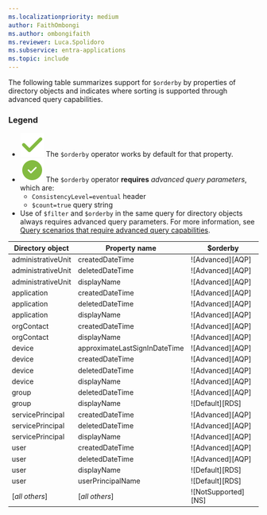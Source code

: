 ```yaml
---
ms.localizationpriority: medium
author: FaithOmbongi
ms.author: ombongifaith
ms.reviewer: Luca.Spolidoro
ms.subservice: entra-applications
ms.topic: include
---
```


<!-- The tables in this article are autogenerated. Manual updates will be overwritten in future updates.-->

The following table summarizes support for `$orderby` by properties of directory objects and indicates where sorting is supported through advanced query capabilities.

### Legend

+ ![Sorting works by default. Does not require advanced query parameters.](../images/yesandnosymbols/greencheck.svg) The `$orderby` operator works by default for that property.
+ ![Sorting requires advanced query parameters.](../images/yesandnosymbols/whitecheck-in-greencircle.svg) The `$orderby` operator **requires** *advanced query parameters*, which are:
  + `ConsistencyLevel=eventual` header
  + `$count=true` query string
+ Use of `$filter` and `$orderby` in the same query for directory objects always requires advanced query parameters. For more information, see [Query scenarios that require advanced query capabilities](#query-scenarios-that-require-advanced-query-capabilities).

| Directory object   | Property name                 | $orderby |
| ------------------ | ----------------------------- | -------- |
| administrativeUnit | createdDateTime               | ![Advanced][AQP] |
| administrativeUnit | deletedDateTime               | ![Advanced][AQP] |
| administrativeUnit | displayName                   | ![Advanced][AQP] |
| application        | createdDateTime               | ![Advanced][AQP] |
| application        | deletedDateTime               | ![Advanced][AQP] |
| application        | displayName                   | ![Advanced][AQP] |
| orgContact         | createdDateTime               | ![Advanced][AQP] |
| orgContact         | displayName                   | ![Advanced][AQP] |
| device             | approximateLastSignInDateTime | ![Advanced][AQP] |
| device             | createdDateTime               | ![Advanced][AQP] |
| device             | deletedDateTime               | ![Advanced][AQP] |
| device             | displayName                   | ![Advanced][AQP] |
| group              | deletedDateTime               | ![Advanced][AQP] |
| group              | displayName                   | ![Default][RDS] |
| servicePrincipal   | createdDateTime               | ![Advanced][AQP] |
| servicePrincipal   | deletedDateTime               | ![Advanced][AQP] |
| servicePrincipal   | displayName                   | ![Advanced][AQP] |
| user               | createdDateTime               | ![Advanced][AQP] |
| user               | deletedDateTime               | ![Advanced][AQP] |
| user               | displayName                   | ![Default][RDS] |
| user               | userPrincipalName             | ![Default][RDS] |
| [*all others*]     | [*all others*]                | ![NotSupported][NS]  |


